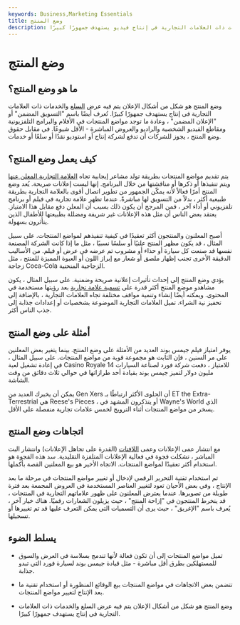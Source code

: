 ```yaml
---
keywords: Business,Marketing Essentials
title: وضع المنتج
description: وضع المنتج هو شكل من أشكال الإعلان يتم فيه عرض السلع والخدمات ذات العلامات التجارية في إنتاج فيديو يستهدف جمهورًا كبيرًا.
---
```


# وضع المنتج
## ما هو وضع المنتج؟

وضع المنتج هو شكل من أشكال الإعلان يتم فيه عرض [السلع](/consumer-goods) والخدمات ذات العلامات التجارية في إنتاج يستهدف جمهورًا كبيرًا. تُعرف أيضًا باسم "التسويق المضمن" أو "الإعلان المضمن" ، وعادة ما توجد مواضع المنتجات في الأفلام والبرامج التلفزيونية ومقاطع الفيديو الشخصية والراديو والعروض المباشرة - الأقل شيوعًا. في مقابل حقوق وضع المنتج ، يجوز للشركات أن تدفع لشركة إنتاج أو استوديو نقدًا أو سلعًا أو خدمات.

## كيف يعمل وضع المنتج؟

يتم تقديم مواضع المنتجات بطريقة تولد مشاعر إيجابية تجاه [العلامة التجارية المعلن عنها](/brand) ويتم تنفيذها أو ذكرها أو مناقشتها من خلال البرنامج. إنها ليست إعلانات صريحة. يُعد وضع المنتج أمرًا فعالاً لأنه يمكّن الجمهور من تطوير اتصال أقوى بالعلامة التجارية بطريقة طبيعية أكثر ، بدلاً من التسويق لها مباشرةً. عندما تظهر علامة تجارية في فيلم أو برنامج تلفزيوني أو أداء آخر ، فمن المرجح أن يكون ذلك بسبب أن المعلن دفع مقابل هذا الامتياز. يعتقد بعض الناس أن مثل هذه الإعلانات غير شريفة ومضللة بطبيعتها للأطفال الذين يتأثرون بسهولة.

أصبح المعلنون والمنتجون أكثر تعقيدًا في كيفية تنفيذهم لمواضع المنتجات. على سبيل المثال ، قد يكون مظهر المنتج علنيًا أو سلسًا نسبيًا ، مثل ما إذا كانت الشركة المصنعة نفسها قد صنعت كل سيارة أو حذاء أو مشروب تم عرضه في عرض أو فيلم. من الأساليب الدقيقة الأخرى تجنب إظهار ملصق أو شعار مع إبراز اللون أو العبوة المميزة للمنتج ، مثل زجاجة Coca-Cola الزجاجية المنحنية.

يؤدي وضع المنتج إلى إحداث تأثيرات إعلانية صريحة وضمنية. على سبيل المثال ، يكون مشاهدو موضع المنتج أكثر قدرة على [تسمية علامة تجارية](/brand-recognition) بعد رؤيتها مستخدمة في المحتوى. ويمكنه أيضًا إنشاء وتنمية مواقف مختلفة تجاه العلامات التجارية ، بالإضافة إلى تحفيز نية الشراء. تميل العلامات التجارية الموضوعة بشخصيات أو إعدادات جذابة إلى جذب الناس أكثر.

## أمثلة على وضع المنتج

يوفر امتياز فيلم جيمس بوند العديد من الأمثلة على وضع المنتج. بينما يتغير بعض المعلنين على مر السنين ، فإن الثابت هو مجموعة قوية من مواضع المنتجات. على سبيل المثال ، في إعادة تشغيل لعبة Casino Royale للامتياز ، دفعت شركة فورد لصناعة السيارات 14 مليون دولار لتميز جيمس بوند بقيادة أحد طرازاتها في حوالي ثلاث دقائق من وقت الشاشة.

يمكن أن يخبرك العديد من Gen Xers أن الحلوى الأكثر ارتباطًا بـ ET the Extra-Terrestrial هي Reese's Pieces ، أو يتذكرون المشهد في Wayne's World الذي يسخر من مواضع المنتجات أثناء الترويج لخمس علامات تجارية منفصلة على الأقل.

## اتجاهات وضع المنتج

مع انتشار عمى الإعلانات وعمى [اللافتات](/banneradvertising) (القدرة على تجاهل الإعلانات) وانتشار البث المباشر ، تشكلت فجوة في فعالية الإعلانات المتلفزة التقليدية. سد هذه الفجوة هو استخدام أكثر تعقيدًا لمواضع المنتجات. الاتجاه الأخير هو بيع المعلنين القصة بأكملها.

تم استخدام تقنية التحرير الرقمي لإدخال أو تغيير مواضع المنتجات في مرحلة ما بعد الإنتاج ، وفي بعض الأحيان تعود لتغيير العناصر المستخدمة في العروض المجمعة بعد فترة طويلة من تصويرها. عندما يعترض المعلنون على ظهور علاماتهم التجارية في المنتجات ، قد ينخرط المنتجون في "إزاحة المنتج" ، حيث يزيلون الشعارات رقميًا. هناك خيار آخر ، يُعرف باسم "الإغريق" ، حيث يرى أن التسميات التي يمكن التعرف عليها قد تم تغييرها أو تسجيلها.

## يسلط الضوء

- تميل مواضع المنتجات إلى أن تكون فعالة لأنها تندمج بسلاسة في العرض والسوق للمستهلكين بطرق أقل مباشرة - مثل قيادة جيمس بوند لسيارة فورد التي تبدو جذابة.

- تتضمن بعض الاتجاهات في مواضع المنتجات بيع الوقائع المنظورة أو استخدام تقنية ما بعد الإنتاج لتغيير مواضع المنتجات.

- وضع المنتج هو شكل من أشكال الإعلان يتم فيه عرض السلع والخدمات ذات العلامات التجارية في إنتاج يستهدف جمهورًا كبيرًا.

